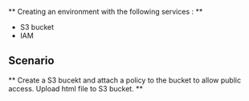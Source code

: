 ** Creating an environment with the following services : **
	
- S3 bucket
- IAM

## Scenario 

** Create a S3 bucekt and attach a policy to the bucket to allow public access. Upload html file to S3 bucket. **
